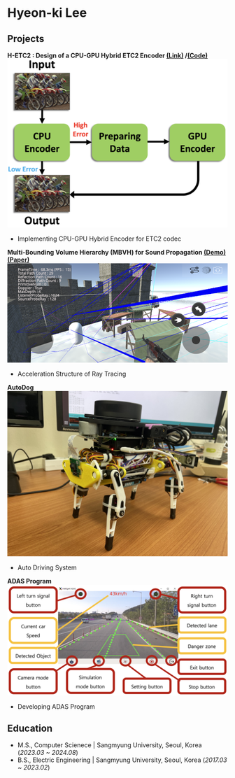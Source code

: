 # Hyeon-ki Lee

## Projects
**H-ETC2 : Design of a CPU-GPU Hybrid ETC2 Encoder [(Link)](https://onlinelibrary.wiley.com/doi/10.1111/cgf.14969?af=R) /[(Code)](https://github.com/gusrlLee/HETC2)**
![fig:H-ETC2](./assets/H-ETC2.png)
- Implementing CPU-GPU Hybrid Encoder for ETC2 codec


**Multi-Bounding Volume Hierarchy (MBVH) for Sound Propagation [(Demo)]() [(Paper)]()**
![fig:MBVH](./assets/MBVH.png)
- Acceleration Structure of Ray Tracing

**AutoDog**
![fig:Auto](./assets/AUTODOG.jpeg)
- Auto Driving System

**ADAS Program**
![fig:ADAS](./assets/ADAS.png)
- Developing ADAS Program


## Education
- M.S., Computer Scienece	 | Sangmyung University, Seoul, Korea (_2023.03 ~ 2024.08_)			        		
- B.S., Electric Engineering | Sangmyung University, Seoul, Korea (_2017.03 ~ 2023.02_)
